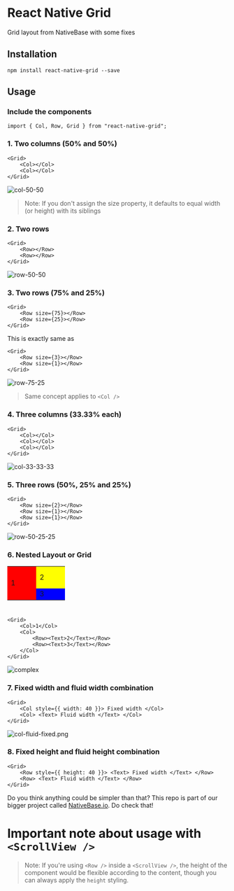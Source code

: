 # React Native Grid 

Grid layout from NativeBase with some fixes

## Installation

```
npm install react-native-grid --save
```

## Usage

### Include the components

```
import { Col, Row, Grid } from "react-native-grid";
```

### 1. Two columns (50% and 50%)

```
<Grid>
    <Col></Col>
    <Col></Col>
</Grid>
```

![col-50-50](Examples/col-50-50.png "Column 50% and 50% example")



> Note: If you don't assign the size property, it defaults to equal width (or height) with its siblings

### 2. Two rows

```
<Grid>
    <Row></Row>
    <Row></Row>
</Grid>
```

![row-50-50](Examples/row-50-50.png "Row 50% and 50% example")


### 3. Two rows (75% and 25%)

```
<Grid>
    <Row size={75}></Row>
    <Row size={25}></Row>
</Grid>
```

This is exactly same as

```
<Grid>
    <Row size={3}></Row>
    <Row size={1}></Row>
</Grid>
```

![row-75-25](Examples/row-75-25.png "Row 75% and 25% example")

> Same concept applies to `<Col />`


### 4. Three columns (33.33% each)

```
<Grid>
    <Col></Col>
    <Col></Col>
    <Col></Col>
</Grid>
```
![col-33-33-33](Examples/col-33-33-33.png "Column 33.33% each")

### 5. Three rows (50%, 25% and 25%)

```
<Grid>
    <Row size={2}></Row>
    <Row size={1}></Row>
    <Row size={1}></Row>
</Grid>
```

![row-50-25-25](Examples/row-50-25-25.png "Row 50%, 25% and 50% example")

### 6. Nested Layout or Grid

<table width="100" height="100">
	<tr>
		<td rowspan="2" bgcolor="red" width="50">1</td>
		<td bgcolor="yellow" width="50" height="50">2</td>
	</tr>
	<tr>
		<td bgcolor="blue"><Text>3</Text></td>
	</tr>
</table>

```
<Grid>
	<Col>1</Col>
	<Col>
		<Row><Text>2</Text></Row>
		<Row><Text>3</Text></Row>
	</Col>
</Grid>
```

![complex](Examples/complex.png "Complex and Nested Layouts")



### 7. Fixed width and fluid width combination

```
<Grid>
	<Col style={{ width: 40 }}> Fixed width </Col>
	<Col> <Text> Fluid width </Text> </Col>
</Grid>
```

![col-fluid-fixed.png](Examples/col-fluid-fixed.png "Column fluid and fixed example")


### 8. Fixed height and fluid height combination

```
<Grid>
	<Row style={{ height: 40 }}> <Text> Fixed width </Text> </Row>
	<Row> <Text> Fluid width </Text> </Row>
</Grid>
```

Do you think anything could be simpler than that? This repo is part of our bigger project called [NativeBase.io](http://nativebase.io). Do check that!

# Important note about usage with `<ScrollView />`

> Note: If you're using `<Row />` inside a `<ScrollView />`, the height of the <Row /> component would be flexible according to the content, though you can always apply the `height` styling.
